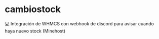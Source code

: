 # cambiostock
💻 Integración de WHMCS con webhook de discord para avisar cuando haya nuevo stock (Minehost)
